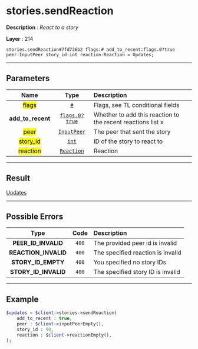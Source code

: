 # stories.sendReaction

**Description** : *React to a story*

**Layer** : 214

```tl
stories.sendReaction#7fd736b2 flags:# add_to_recent:flags.0?true peer:InputPeer story_id:int reaction:Reaction = Updates;
```

---

## Parameters

| Name | Type | Description |
| :---: | :---: | :--- |
| <mark>flags</mark> | [`#`](type/#) | Flags, see TL conditional fields |
| **add_to_recent** | [`flags.0?true`](type/true) | Whether to add this reaction to the recent reactions list » |
| <mark>peer</mark> | [`InputPeer`](type/InputPeer) | The peer that sent the story |
| <mark>story_id</mark> | [`int`](type/int) | ID of the story to react to |
| <mark>reaction</mark> | [`Reaction`](type/Reaction) | Reaction |

---

## Result

[Updates](type/Updates)

---

## Possible Errors

| Type | Code | Description |
| :---: | :---: | :--- |
| **PEER_ID_INVALID** | `400` | The provided peer id is invalid |
| **REACTION_INVALID** | `400` | The specified reaction is invalid |
| **STORY_ID_EMPTY** | `400` | You specified no story IDs |
| **STORY_ID_INVALID** | `400` | The specified story ID is invalid |

---

## Example

```php
$updates = $client->stories->sendReaction(
	add_to_recent : true,
	peer : $client->inputPeerEmpty(),
	story_id : 90,
	reaction : $client->reactionEmpty(),
);
```